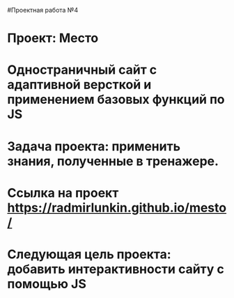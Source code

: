 #Проектная работа №4
# Проект: Место
# Одностраничный сайт c адаптивной версткой и применением базовых функций по JS
# Задача проекта: применить знания, полученные в тренажере.
# Ссылка на проект https://radmirlunkin.github.io/mesto/
# Следующая цель проекта: добавить интерактивности сайту с помощью JS  

